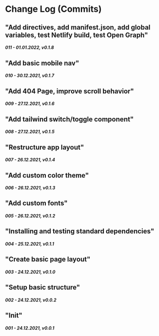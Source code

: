 # Change Log (Commits)

<!--
Major.Minor.Patch:

Major:
- New Feature(s) that break API
- Stable release

Minor:
- New feature
- Feature change
- Feature removal
- Dependencies minor/major update
- Security fix

Patch:
- New content
- Update content
- Content removal
- Dependencies patch update
- Layout improvement
- Performance improvement
-->

<!-- "In this commit I ..." -->


## "Add directives, add manifest.json, add global variables, test Netlify build, test Open Graph"
##### 011 - 01.01.2022, v0.1.8


## "Add basic mobile nav"
##### 010 - 30.12.2021, v0.1.7


## "Add 404 Page, improve scroll behavior"
##### 009 - 27.12.2021, v0.1.6


## "Add tailwind switch/toggle component"
##### 008 - 27.12.2021, v0.1.5


## "Restructure app layout"
##### 007 - 26.12.2021, v0.1.4


## "Add custom color theme"
##### 006 - 26.12.2021, v0.1.3


## "Add custom fonts"
##### 005 - 26.12.2021, v0.1.2


## "Installing and testing standard dependencies"
##### 004 - 25.12.2021, v0.1.1


## "Create basic page layout"
##### 003 - 24.12.2021, v0.1.0


## "Setup basic structure"
##### 002 - 24.12.2021, v0.0.2


## "Init"
##### 001 - 24.12.2021, v0.0.1
